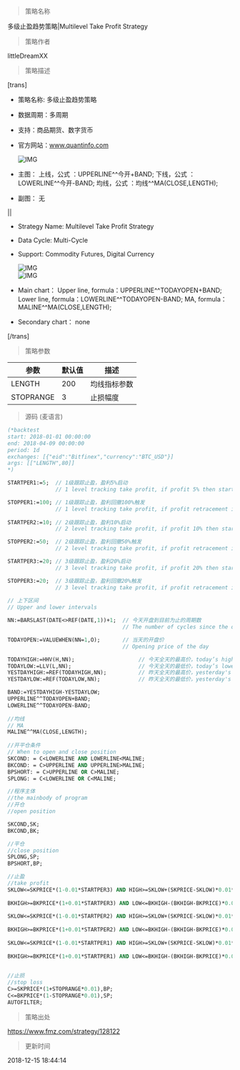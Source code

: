 
> 策略名称

多级止盈趋势策略|Multilevel Take Profit Strategy

> 策略作者

littleDreamXX

> 策略描述

[trans]

- 策略名称: 多级止盈趋势策略
- 数据周期：多周期
- 支持：商品期货、数字货币
- 官方网站：www.quantinfo.com

  ![IMG](https://www.fmz.com/upload/asset/b8d89a704605b72bc44a56575a570bf6.png)

- 主图：
  上线，公式 ：UPPERLINE^^今开+BAND;
  下线，公式 ：LOWERLINE^^今开-BAND;
  均线，公式 ：均线^^MA(CLOSE,LENGTH);

- 副图：
  无

||

- Strategy Name: Multilevel Take Profit Strategy
- Data Cycle: Multi-Cycle
- Support: Commodity Futures, Digital Currency

  ![IMG](https://www.fmz.com/upload/asset/f5eedaf080c1616d41426efe01b6861d.png)  
  ![IMG](https://www.fmz.com/upload/asset/4f6ef3c138dfb6a669dcda326222520b.png) 

- Main chart：
  Upper line, formula：UPPERLINE^^TODAYOPEN+BAND;
  Lower line, formula：LOWERLINE^^TODAYOPEN-BAND;
  MA, formula：MALINE^^MA(CLOSE,LENGTH);

- Secondary chart：
  none

[/trans]

> 策略参数



|参数|默认值|描述|
|----|----|----|
|LENGTH|200|均线指标参数|MA index parameter|
|STOPRANGE|3|止损幅度|stop loss range|


> 源码 (麦语言)

``` pascal
(*backtest
start: 2018-01-01 00:00:00
end: 2018-04-09 00:00:00
period: 1d
exchanges: [{"eid":"Bitfinex","currency":"BTC_USD"}]
args: [["LENGTH",80]]
*)

STARTPER1:=5;  // 1级跟踪止盈，盈利5%启动
               // 1 level tracking take profit, if profit 5% then start

STOPPER1:=100; // 1级跟踪止盈，盈利回撤100%触发    
               // 1 level tracking take profit, if profit retracement is 100% then trigger
               
STARTPER2:=10; // 2级跟踪止盈，盈利10%启动
               // 2 level tracking take profit, if profit 10% then start

STOPPER2:=50;  // 2级跟踪止盈，盈利回撤50%触发   
               // 2 level tracking take profit, if profit retracement is 50% then trigger

STARTPER3:=20; // 3级跟踪止盈，盈利20%启动
               // 3 level tracking take profit, if profit 20% then start

STOPPER3:=20;  // 3级跟踪止盈，盈利回撤20%触发
               // 3 level tracking take profit, if profit retracement is 20% then trigger
    
// 上下区间
// Upper and lower intervals

NN:=BARSLAST(DATE<>REF(DATE,1))+1;  // 今天开盘到目前为止的周期数
                                    // The number of cycles since the opening today

TODAYOPEN:=VALUEWHEN(NN=1,O);       // 当天的开盘价
                                    // Opening price of the day

TODAYHIGH:=HHV(H,NN);                    // 今天全天的最高价，today’s highest price
TODAYLOW:=LLV(L,NN);                     // 今天全天的最低价，today’s lowest price
YESTDAYHIGH:=REF(TODAYHIGH,NN);          // 昨天全天的最高价，yesterday's highest price
YESTDAYLOW:=REF(TODAYLOW,NN);            // 昨天全天的最低价，yesterday's lowest price

BAND:=YESTDAYHIGH-YESTDAYLOW;
UPPERLINE^^TODAYOPEN+BAND;
LOWERLINE^^TODAYOPEN-BAND;
    
//均线
// MA
MALINE^^MA(CLOSE,LENGTH);
            
//开平仓条件
// When to open and close position
SKCOND: = C<LOWERLINE AND LOWERLINE<MALINE;
BKCOND: = C>UPPERLINE AND UPPERLINE>MALINE;
BPSHORT: = C>UPPERLINE OR C>MALINE;
SPLONG: = C<LOWERLINE OR C<MALINE;

//程序主体
//the mainbody of program
//开仓
//open position

SKCOND,SK;
BKCOND,BK;

//平仓
//close position
SPLONG,SP;
BPSHORT,BP;

//止盈        
//take profit     
SKLOW<=SKPRICE*(1-0.01*STARTPER3) AND HIGH>=SKLOW+(SKPRICE-SKLOW)*0.01*STOPPER3,BP;// 最大盈利达到"STARTPER3"%之后盈利回撤"STOPPER3"%,平空
                                                                                   // If profit get “STARTPER3”% and profit retracement get “STOPPER3”%, then close short position
BKHIGH>=BKPRICE*(1+0.01*STARTPER3) AND LOW<=BKHIGH-(BKHIGH-BKPRICE)*0.01*STOPPER3,SP;// 最大盈利达到"STARTPER3"%之后盈利回撤"STOPPER3"%,平多
                                                                                     // If profit get “STARTPER3”% and profit retracement get “STOPPER3”%, then close long position
SKLOW<=SKPRICE*(1-0.01*STARTPER2) AND HIGH>=SKLOW+(SKPRICE-SKLOW)*0.01*STOPPER2,BP;  // 最大盈利达到"STARTPER2"%之后盈利回撤"STOPPER2"%,平空
                                                                                     // If profit get “STARTPER2”% and profit retracement get “STOPPER2”%, then close short position
BKHIGH>=BKPRICE*(1+0.01*STARTPER2) AND LOW<=BKHIGH-(BKHIGH-BKPRICE)*0.01*STOPPER2,SP;// 最大盈利达到"STARTPER2"%之后盈利回撤"STOPPER2"%,平多
                                                                                     // If profit get “STARTPER2”% and profit retracement get “STOPPER2”%, then close long position
SKLOW<=SKPRICE*(1-0.01*STARTPER1) AND HIGH>=SKLOW+(SKPRICE-SKLOW)*0.01*STOPPER1,BP;// 最大盈利达到"STARTPER1"%之后盈利回撤"STOPPER1"%,平空
                                                                                   // If profit get “STARTPER1”% and profit retracement get “STOPPER1”%, then close short position
BKHIGH>=BKPRICE*(1+0.01*STARTPER1) AND LOW<=BKHIGH-(BKHIGH-BKPRICE)*0.01*STOPPER1,SP;// 最大盈利达到"STARTPER1"%之后盈利回撤"STOPPER1"%,平多
                                                                                     // If profit get “STARTPER1”% and profit retracement get “STOPPER1”%, then close long position

//止损
//stop loss
C>=SKPRICE*(1+STOPRANGE*0.01),BP; 
C<=BKPRICE*(1-STOPRANGE*0.01),SP; 
AUTOFILTER;
```

> 策略出处

https://www.fmz.com/strategy/128122

> 更新时间

2018-12-15 18:44:14
